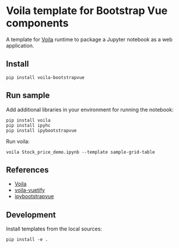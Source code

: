 # Voila template for Bootstrap Vue components

A template for [Voila](https://github.com/QuantStack/voila) runtime to package a Jupyter notebook as a web application.


## Install

```
pip install voila-bootstrapvue
```


## Run sample

Add additional libraries in your environment for running the notebook:
```
pip install voila
pip install ipyhc
pip install ipybootstrapvue
```

Run voila:
```
voila Stock_price_demo.ipynb --template sample-grid-table
```

## References

* [Voila](https://github.com/QuantStack/voila)
* [voila-vuetify](https://github.com/mariobuikhuizen/voila-vuetify) 
* [ipybootstrapvue](https://github.com/gfournier/ipybootstrapvue) 


## Development

Install templates from the local sources:
```
pip install -e .
```

